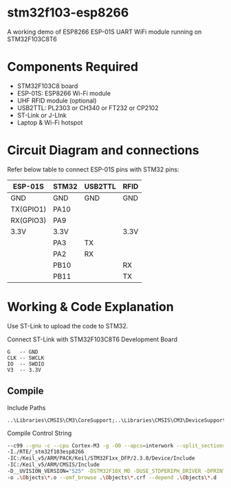 # stm32f103-esp8266
A working demo of ESP8266 ESP-01S UART WiFi module running on STM32F103C8T6

# Components Required

* STM32F103C8 board
* ESP-01S: ESP8266 Wi-Fi module
* UHF RFID module (optional)
* USB2TTL: PL2303 or CH340 or FT232 or CP2102
* ST-Link or J-LInk
* Laptop & Wi-Fi hotspot

# Circuit Diagram and connections

Refer below table to connect ESP-01S pins with STM32 pins:

| ESP-01S   | STM32    | USB2TTL      | RFID  |
| --------- | -------- | ------------ | ----  |
| GND       | GND      | GND          | GND   |
| TX(GPIO1) | PA10     |              |       |
| RX(GPIO3) | PA9      |              |       |
| 3.3V      | 3.3V     |              | 3.3V  |
|           | PA3      | TX           |       |
|           | PA2      | RX           |       |
|           | PB10     |              | RX    |
|           | PB11     |              | TX    |

# Working & Code Explanation

Use ST-Link to upload the code to STM32.  

Connect ST-Link with STM32F103C8T6 Development Board
```
G   -- GND
CLK -- SWCLK
IO  -- SWDIO
V3  -- 3.3V
```

## Compile 

Include Paths
```
..\Libraries\CMSIS\CM3\CoreSupport;..\Libraries\CMSIS\CM3\DeviceSupport\ST\STM32F10x;..\Libraries\CMSIS\CM3\DeviceSupport\ST\STM32F10x\startup\arm;..\Libraries\STM32F10x_StdPeriph_Driver\inc;..\Libraries\Hardware;..\user
```

Compile Control String
```bash
--c99 --gnu -c --cpu Cortex-M3 -g -O0 --apcs=interwork --split_sections -I ../Libraries/CMSIS/CM3/CoreSupport -I ../Libraries/CMSIS/CM3/DeviceSupport/ST/STM32F10x -I ../Libraries/CMSIS/CM3/DeviceSupport/ST/STM32F10x/startup/arm -I ../Libraries/STM32F10x_StdPeriph_Driver/inc -I ../Libraries/Hardware -I ../user
-I./RTE/_stm32f103esp8266
-IC:/Keil_v5/ARM/PACK/Keil/STM32F1xx_DFP/2.3.0/Device/Include
-IC:/Keil_v5/ARM/CMSIS/Include
-D__UVISION_VERSION="525" -DSTM32F10X_MD -DUSE_STDPERIPH_DRIVER -DPRINT_TO_UART
-o .\Objects\*.o --omf_browse .\Objects\*.crf --depend .\Objects\*.d
```